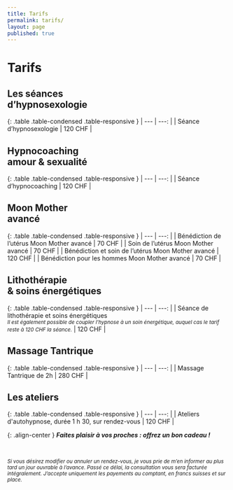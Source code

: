 ```yaml
---
title: Tarifs
permalink: tarifs/
layout: page
published: true
---
```


# Tarifs

## Les séances<br/>d’hypnosexologie

{: .table .table-condensed .table-responsive }
| ---                                                | ---:         |
| Séance d’hypnosexologie                            | 120&nbsp;CHF |

## Hypnocoaching<br/>amour & sexualité

{: .table .table-condensed .table-responsive }
| ---                                                | ---:         |
| Séance d’hypnocoaching                             | 120&nbsp;CHF |


## Moon Mother<br/>avancé

{: .table .table-condensed .table-responsive }
| ---                                                | ---:         |
| Bénédiction de l’utérus Moon Mother avancé         | 70&nbsp;CHF  |
| Soin de l’utérus Moon Mother avancé                | 70&nbsp;CHF  |
| Bénédiction et soin de l’utérus Moon Mother avancé | 120&nbsp;CHF |
| Bénédiction pour les hommes Moon Mother avancé     | 70&nbsp;CHF  |

## Lithothérapie<br/>& soins énergétiques

{: .table .table-condensed .table-responsive }
| ---                                                | ---:         |
| Séance de lithothérapie et soins énergétiques <br/><small class="brun"><em>Il est également possible de coupler l’hypnose à un soin énergétique, auquel cas le tarif reste à 120 CHF la séance.</em></small> | 120&nbsp;CHF |

## Massage Tantrique

{: .table .table-condensed .table-responsive }
| ---                                                | ---:         |
| Massage Tantrique de 2h                            | 280&nbsp;CHF |

## Les ateliers

{: .table .table-condensed .table-responsive }
| ---                                                | ---:         |
| Ateliers d'autohypnose, durée 1 h 30, sur rendez-vous                                                                                                              | 120&nbsp;CHF  |

{: .align-center }
***<i class="fa fa-gift"></i> Faites plaisir à vos proches : offrez un bon cadeau !***

&nbsp;

<small>*Si vous désirez modifier ou annuler un rendez-vous, je vous prie de m’en informer au plus tard un jour ouvrable à l’avance. Passé ce délai, la consultation vous sera facturée intégralement. J’accepte uniquement les payements au comptant, en francs suisses et sur place.*</small>
